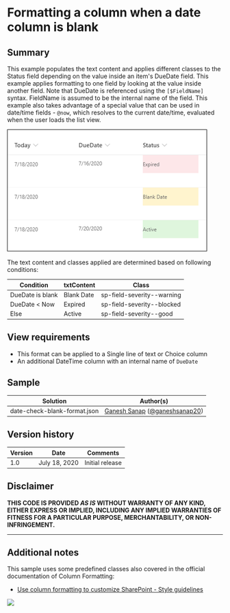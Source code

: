 # Formatting a column when a date column is blank

## Summary
This example populates the text content and applies different classes to the Status field depending on the value inside an item's DueDate field. This example applies formatting to one field by looking at the value inside another field. Note that DueDate is referenced using the `[$FieldName]` syntax. FieldName is assumed to be the internal name of the field. This example also takes advantage of a special value that can be used in date/time fields - `@now`, which resolves to the current date/time, evaluated when the user loads the list view.

![screenshot of the sample](./assets/screenshot.png)

The text content and classes applied are determined based on following conditions:

|Condition|txtContent|Class|
|---|---|---|
|DueDate is blank|Blank Date|sp-field-severity--warning|
|DueDate < Now|Expired|sp-field-severity--blocked|
|Else|Active|sp-field-severity--good|

## View requirements
- This format can be applied to a Single line of text or Choice column
- An additional DateTime column with an internal name of `DueDate`


## Sample

Solution|Author(s)
--------|---------
date-check-blank-format.json | [Ganesh Sanap](https://github.com/ganesh-sanap) ([@ganeshsanap20](https://twitter.com/ganeshsanap20))

## Version history

Version|Date|Comments
-------|----|--------
1.0|July 18, 2020|Initial release

## Disclaimer
**THIS CODE IS PROVIDED *AS IS* WITHOUT WARRANTY OF ANY KIND, EITHER EXPRESS OR IMPLIED, INCLUDING ANY IMPLIED WARRANTIES OF FITNESS FOR A PARTICULAR PURPOSE, MERCHANTABILITY, OR NON-INFRINGEMENT.**

---

## Additional notes
This sample uses some predefined classes also covered in the official documentation of Column Formatting:

- [Use column formatting to customize SharePoint - Style guidelines](https://docs.microsoft.com/en-us/sharepoint/dev/declarative-customization/column-formatting#style-guidelines)

<img src="https://pnptelemetry.azurewebsites.net/list-formatting/column-samples/date-check-blank-format" />
